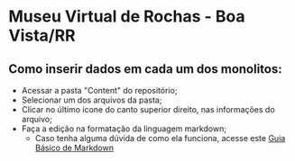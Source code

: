 # Museu Virtual de Rochas - Boa Vista/RR

## Como inserir dados em cada um dos monolitos:
- Acessar a pasta "Content" do repositório;
- Selecionar um dos arquivos da pasta;
- Clicar no último ícone do canto superior direito, nas informações do arquivo;
- Faça a edição na formatação da linguagem markdown;
  - Caso tenha alguma dúvida de como ela funciona, acesse este [Guia Básico de Markdown]([https://docs.pipz.com/central-de-ajuda/learning-center/guia-basico-de-markdown#open](https://docs.pipz.com/central-de-ajuda/learning-center/guia-basico-de-markdown#open))
